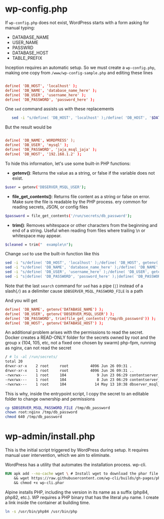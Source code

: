 
# wp-config.php

If `wp-config.php` does not exist, WordPress starts with a form asking for manual typing:

+ DATABASE_NAME
+ USER_NAME
+ PASSWRD
+ DATABASE_HOST
+ TABLE_PREFIX

Inception requires an automatic setup. So we must create a `wp-config.php`, making one copy from `/www/wp-config-sample.php` and editing these lines

```conf

define( 'DB_HOST', 'localhost' ); 
define( 'DB_NAME', 'database_name_here' );
define( 'DB_USER', 'username_here' );  
define( 'DB_PASSWORD', 'password_here' );
```
One `sed` command assists us with these replacements
 
```bash
   sed -i "s/define( 'DB_HOST', 'localhost' );/define( 'DB_HOST', '$DATABASE_HOST' );/" $CONFIG_FILE                    
```

But the result would be 
```conf

define( 'DB_NAME', WORDPRESS' );
define( 'DB_USER', 'mysql' );
define( 'DB_PASSWORD', 'jaja_msql_jaja' );
define( 'DB_HOST', '192.168.1.2' ); 
```

To hide this information, let's use some built-in PHP functions:

+ **getenv()**: Returns the value as a string, or false if the variable does not exist.

```sh
$user = getenv('DBSERVER_MSQL_USER');
```


+ **file_get_contents()**: Returns file content as a string or false on error. Make sure the file is readable by the PHP process. ery common for reading secrets, JSON, or config files

```sh
$password = file_get_contents('/run/secrets/db_password');
```



+ **trim()**: Removes whitespace or other characters from the beginning and end of a string. Useful when reading from files where trailing \n or whitespace may appear.
```sh
$cleaned = trim("  example\n");
```

Change `sed` to use the built-in function like this

```sh
sed -i "s/define( 'DB_HOST', 'localhost' );/define( 'DB_HOST', getenv('DATABASE_HOST') );/" $CONFIG_FILE                    
sed -i "s/define( 'DB_NAME', 'database_name_here' );/define( 'DB_NAME', getenv('DATABASE_NAME') );/" $CONFIG_FILE         
sed -i "s/define( 'DB_USER', 'username_here' );/define( 'DB_USER', getenv('DBSERVER_MSQL_USER') );/" $CONFIG_FILE         
sed -i "s|define( 'DB_PASSWORD', 'password_here' );|define( 'DB_PASSWORD', trim(file_get_contents('/tmp/db_password')) );|" $CONFIG_FILE     
```

Note that the last `search` command for `sed` has a pipe (`|`) instead of a slash(`/`) as a delimiter cause  `$DBSERVER_MSQL_PASSWORD_FILE` is a path

And you will get

```conf
define( 'DB_NAME', getenv('DATABASE_NAME') );
define( 'DB_USER', getenv('DBSERVER_MSQL_USER') );
define( 'DB_PASSWORD', trim(file_get_contents('/tmp/db_password')) );
define( 'DB_HOST', getenv('DATABASE_HOST') );     
```
An additional problem arises with the permissions to read the secret.
Docker creates a READ-ONLY folder for the secrets owned by root and the group x (104, 105, etc, not a fixed one chosen by swarm)
php-fpm, running as nginx, can not read the secret


```sh
/ # ls -al /run/secrets/
total 20
drwxr-xr-x    2 root     root          4096 Jun 26 09:31 .
drwxr-xr-x    1 root     root          4096 Jun 26 09:31 ..
-rwxrwx---    1 root     104              9 Jun 23 06:29 contentserver_root_password
-rwxrwx---    1 root     104              8 Jun 23 06:29 contentserver_user_password
-rwxrwx---    1 root     104             14 May 13 10:38 dbserver_msql_password
```
This is why, inside the entrypoint script, I copy the secret to an editable folder to change ownership and permissions

```sh
cp $DBSERVER_MSQL_PASSWORD_FILE /tmp/db_password
chown root:nginx /tmp/db_password
chmod 640 /tmp/db_password
```
# wp-admin/install.php

This is the initial script triggered by WordPress during setup. It requires manual user intervention, which we aim to eliminate.

WordPress has a utility that automates the installation process. wp-cli.

```Dockerfile
RUN apk add --no-cache wget \ # Install wget to download the phar file
    && wget https://raw.githubusercontent.com/wp-cli/builds/gh-pages/phar/wp-cli.phar \
    && chmod +x wp-cli.phar
```


Alpine installs PHP, including the version in its name as a suffix (php84, php82, etc.). 
WP requires a PHP binary that has the literal `php` name.
I create a link inside the container at building time.

```sh
ln -s /usr/bin/php84 /usr/bin/php
```
